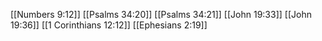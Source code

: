 [[Numbers 9:12]]
[[Psalms 34:20]]
[[Psalms 34:21]]
[[John 19:33]]
[[John 19:36]]
[[1 Corinthians 12:12]]
[[Ephesians 2:19]]
